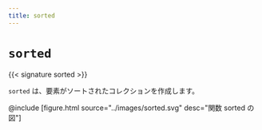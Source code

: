 ```yaml
---
title: sorted
---
```


# `sorted`

{{< signature sorted >}}

`sorted` は、要素がソートされたコレクションを作成します。

@include [figure.html source="../images/sorted.svg" desc="関数 sorted の図"]
